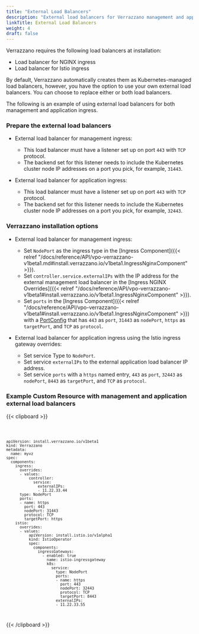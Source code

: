 ```yaml
---
title: "External Load Balancers"
description: "External load balancers for Verrazzano management and application endpoints"
linkTitle: External Load Balancers
weight: 4
draft: false
---
```


Verrazzano requires the following load balancers at installation:
* Load balancer for NGINX ingress
* Load balancer for Istio ingress

By default, Verrazzano automatically creates them as Kubernetes-managed load balancers, however,
you have the option to use your own external load balancers. You can choose to replace either or both load balancers.

The following is an example of using external load balancers for both management and application ingress.

### Prepare the external load balancers  

* External load balancer for management ingress:

  - This load balancer must have a listener set up on port `443` with `TCP` protocol.
  - The backend set for this listener needs to include the Kubernetes cluster node IP addresses on a port you pick, for example, `31443`.

* External load balancer for application ingress:

  - This load balancer must have a listener set up on port `443` with `TCP` protocol.
  - The backend set for this listener needs to include the Kubernetes cluster node IP addresses on a port you pick, for example, `32443`.

### Verrazzano installation options

* External load balancer for management ingress:

  - Set `NodePort` as the ingress type in the [Ingress Component]({{< relref "/docs/reference/API/vpo-verrazzano-v1beta1.md#install.verrazzano.io/v1beta1.IngressNginxComponent" >}}).
  - Set `controller.service.externalIPs` with the IP address for the external management load balancer in the [Ingress NGINX Overrides]({{< relref "/docs/reference/API/vpo-verrazzano-v1beta1#install.verrazzano.io/v1beta1.IngressNginxComponent" >}}).
  - Set `ports` in the [Ingress Component]({{< relref "/docs/reference/API/vpo-verrazzano-v1beta1#install.verrazzano.io/v1beta1.IngressNginxComponent" >}}) with a [PortConfig](https://kubernetes.io/docs/reference/generated/kubernetes-api/v1.24/#serviceport-v1-core) that has `443` as `port`, `31443` as `nodePort`, `https` as `targetPort`, and `TCP` as `protocol`.

* External load balancer for application ingress using the Istio ingress gateway overrides:

  - Set service Type to `NodePort`.
  - Set service `externalIPs` to the external application load balancer IP address.
  - Set service `ports` with a `https` named entry, `443` as `port`, `32443` as `nodePort`, `8443` as `targetPort`, and `TCP` as `protocol`.

### Example Custom Resource with management and application external load balancers
{{< clipboard >}}
<div class="highlight">
    <code>

```
apiVersion: install.verrazzano.io/v1beta1
kind: Verrazzano
metadata:
  name: myvz
spec:
  components:
    ingress:
      overrides:
      - values:
          controller:
            service:
              externalIPs:
              - 11.22.33.44
      type: NodePort
      ports:
      - name: https
        port: 443
        nodePort: 31443
        protocol: TCP
        targetPort: https
    istio:
      overrides:
      - values:
          apiVersion: install.istio.io/v1alpha1
          kind: IstioOperator
          spec:
            components:
              ingressGateways:
                - enabled: true
                  name: istio-ingressgateway
                  k8s:
                    service:
                      type: NodePort
                      ports:
                      - name: https
                        port: 443
                        nodePort: 32443
                        protocol: TCP
                        targetPort: 8443
                      externalIPs:
                      - 11.22.33.55
```
 </code>
</div>
{{< /clipboard >}}